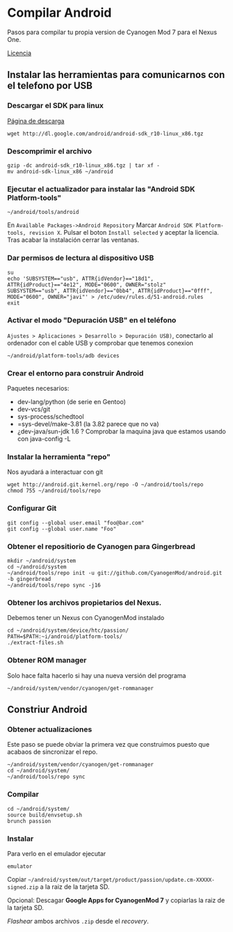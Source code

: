 # Compilar Android

Pasos para compilar tu propia version de Cyanogen Mod 7 para el Nexus One.

[Licencia](LICENCIA.md)

## Instalar las herramientas para comunicarnos con el telefono por USB

### Descargar el SDK para linux

[Página de descarga](http://developer.android.com/sdk/index.html)

	wget http://dl.google.com/android/android-sdk_r10-linux_x86.tgz

### Descomprimir el archivo

	gzip -dc android-sdk_r10-linux_x86.tgz | tar xf -
	mv android-sdk-linux_x86 ~/android

### Ejecutar el actualizador para instalar las "Android SDK Platform-tools"

	~/android/tools/android

En `Available Packages->Android Repository` Marcar `Android SDK Platform-tools, revision X`. Pulsar el boton `Install selected` y aceptar la licencia. Tras acabar la instalación cerrar las ventanas.

### Dar permisos de lectura al dispositivo USB

	su
	echo 'SUBSYSTEM=="usb", ATTR{idVendor}=="18d1", ATTR{idProduct}=="4e12", MODE="0600", OWNER="stolz"
	SUBSYSTEM=="usb", ATTR{idVendor}=="0bb4", ATTR{idProduct}=="0fff", MODE="0600", OWNER="javi"' > /etc/udev/rules.d/51-android.rules
	exit

### Activar el modo "Depuración USB" en el teléfono

`Ajustes > Aplicaciones > Desarrollo > Depuración USB)`, conectarlo al ordenador con el cable USB y comprobar que tenemos conexion

	~/android/platform-tools/adb devices

### Crear el entorno para construir Android

Paquetes necesarios:

- dev-lang/python (de serie en Gentoo)
- dev-vcs/git
- sys-process/schedtool
- =sys-devel/make-3.81 (la 3.82 parece que no va)
- ¿dev-java/sun-jdk 1.6 ? Comprobar la maquina java que estamos usando con java-config -L


### Instalar la herramienta "repo"

Nos ayudará a interactuar con git

	wget http://android.git.kernel.org/repo -O ~/android/tools/repo
	chmod 755 ~/android/tools/repo

### Configurar Git

	git config --global user.email "foo@bar.com"
	git config --global user.name "Foo"

### Obtener el repositiorio de Cyanogen para Gingerbread

	mkdir ~/android/system
	cd ~/android/system
	~/android/tools/repo init -u git://github.com/CyanogenMod/android.git -b gingerbread
	~/android/tools/repo sync -j16

### Obtener los archivos propietarios del Nexus.

Debemos tener un Nexus con CyanogenMod instalado

	cd ~/android/system/device/htc/passion/
	PATH=$PATH:~i/android/platform-tools/
	./extract-files.sh

### Obtener ROM manager

 Solo hace falta hacerlo si hay una nueva versión del programa

	~/android/system/vendor/cyanogen/get-rommanager

## Constriur Android

### Obtener actualizaciones

Este paso se puede obviar la primera vez que construimos puesto que acabaos de sincronizar el repo.

	~/android/system/vendor/cyanogen/get-rommanager
	cd ~/android/system/
	~/android/tools/repo sync

### Compilar

	cd ~/android/system/
	source build/envsetup.sh
	brunch passion

### Instalar

Para verlo en el emulador ejecutar

	emulator

Copiar `~/android/system/out/target/product/passion/update.cm-XXXXX-signed.zip` a la raiz de la tarjeta SD.

Opcional: Descagar __Google Apps for CyanogenMod 7__ y copiarlas la raiz de la tarjeta SD.

_Flashear_ ambos archivos `.zip` desde el _recovery_.